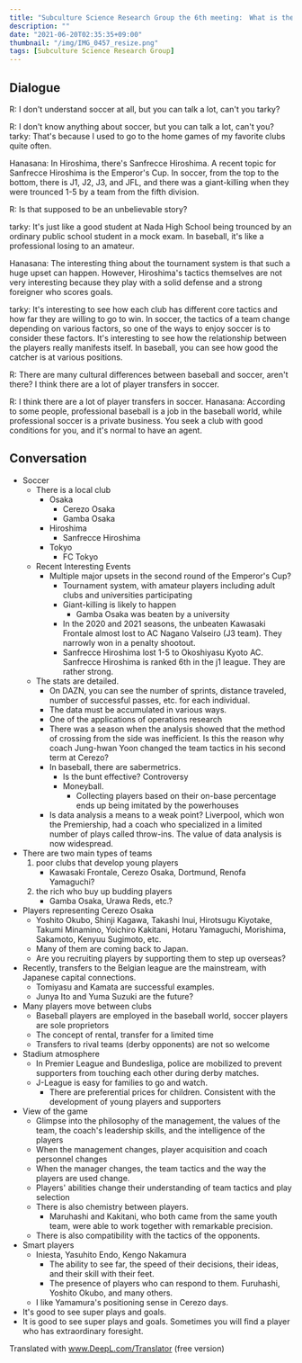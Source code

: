 ```yaml
---
title: "Subculture Science Research Group the 6th meeting:　What is the point of football viewing?"
description: ""
date: "2021-06-20T02:35:35+09:00"
thumbnail: "/img/IMG_0457_resize.png"
tags: [Subculture Science Research Group]
---
```

## Dialogue
R: I don't understand soccer at all, but you can talk a lot, can't you tarky?

R: I don't know anything about soccer, but you can talk a lot, can't you? tarky: That's because I used to go to the home games of my favorite clubs quite often.

Hanasana: In Hiroshima, there's Sanfrecce Hiroshima. A recent topic for Sanfrecce Hiroshima is the Emperor's Cup. In soccer, from the top to the bottom, there is J1, J2, J3, and JFL, and there was a giant-killing when they were trounced 1-5 by a team from the fifth division.

R: Is that supposed to be an unbelievable story?

tarky: It's just like a good student at Nada High School being trounced by an ordinary public school student in a mock exam. In baseball, it's like a professional losing to an amateur.

Hanasana: The interesting thing about the tournament system is that such a huge upset can happen. However, Hiroshima's tactics themselves are not very interesting because they play with a solid defense and a strong foreigner who scores goals.

tarky: It's interesting to see how each club has different core tactics and how far they are willing to go to win. In soccer, the tactics of a team change depending on various factors, so one of the ways to enjoy soccer is to consider these factors. It's interesting to see how the relationship between the players really manifests itself. In baseball, you can see how good the catcher is at various positions.

R: There are many cultural differences between baseball and soccer, aren't there? I think there are a lot of player transfers in soccer.

R: I think there are a lot of player transfers in soccer. Hanasana: According to some people, professional baseball is a job in the baseball world, while professional soccer is a private business. You seek a club with good conditions for you, and it's normal to have an agent.

## Conversation
- Soccer
  - There is a local club
    - Osaka
      - Cerezo Osaka
      - Gamba Osaka
    - Hiroshima
      - Sanfrecce Hiroshima
    - Tokyo
      - FC Tokyo
  - Recent Interesting Events
    - Multiple major upsets in the second round of the Emperor's Cup?
      - Tournament system, with amateur players including adult clubs and universities participating
      - Giant-killing is likely to happen
        - Gamba Osaka was beaten by a university
      - In the 2020 and 2021 seasons, the unbeaten Kawasaki Frontale almost lost to AC Nagano Valseiro (J3 team). They narrowly won in a penalty shootout.
      - Sanfrecce Hiroshima lost 1-5 to Okoshiyasu Kyoto AC. Sanfrecce Hiroshima is ranked 6th in the j1 league. They are rather strong.
  - The stats are detailed.
    - On DAZN, you can see the number of sprints, distance traveled, number of successful passes, etc. for each individual.
    - The data must be accumulated in various ways.
    - One of the applications of operations research
    - There was a season when the analysis showed that the method of crossing from the side was inefficient. Is this the reason why coach Jung-hwan Yoon changed the team tactics in his second term at Cerezo?
    - In baseball, there are sabermetrics.
      - Is the bunt effective? Controversy
      - Moneyball.
        - Collecting players based on their on-base percentage ends up being imitated by the powerhouses
    - Is data analysis a means to a weak point? Liverpool, which won the Premiership, had a coach who specialized in a limited number of plays called throw-ins. The value of data analysis is now widespread.
- There are two main types of teams
  1. poor clubs that develop young players
     - Kawasaki Frontale, Cerezo Osaka, Dortmund, Renofa Yamaguchi?
  2. the rich who buy up budding players
     - Gamba Osaka, Urawa Reds, etc.?
- Players representing Cerezo Osaka
  - Yoshito Okubo, Shinji Kagawa, Takashi Inui, Hirotsugu Kiyotake, Takumi Minamino, Yoichiro Kakitani, Hotaru Yamaguchi, Morishima, Sakamoto, Kenyuu Sugimoto, etc.
  - Many of them are coming back to Japan.
  - Are you recruiting players by supporting them to step up overseas?
- Recently, transfers to the Belgian league are the mainstream, with Japanese capital connections.
  - Tomiyasu and Kamata are successful examples.
  - Junya Ito and Yuma Suzuki are the future?
- Many players move between clubs
  - Baseball players are employed in the baseball world, soccer players are sole proprietors
  - The concept of rental, transfer for a limited time
  - Transfers to rival teams (derby opponents) are not so welcome
- Stadium atmosphere
  - In Premier League and Bundesliga, police are mobilized to prevent supporters from touching each other during derby matches.
  - J-League is easy for families to go and watch.
    - There are preferential prices for children. Consistent with the development of young players and supporters
- View of the game
  - Glimpse into the philosophy of the management, the values of the team, the coach's leadership skills, and the intelligence of the players
  - When the management changes, player acquisition and coach personnel changes
  - When the manager changes, the team tactics and the way the players are used change.
  - Players' abilities change their understanding of team tactics and play selection
  - There is also chemistry between players.
    - Maruhashi and Kakitani, who both came from the same youth team, were able to work together with remarkable precision.
  - There is also compatibility with the tactics of the opponents.
- Smart players
  - Iniesta, Yasuhito Endo, Kengo Nakamura
    - The ability to see far, the speed of their decisions, their ideas, and their skill with their feet.
    - The presence of players who can respond to them. Furuhashi, Yoshito Okubo, and many others.
  - I like Yamamura's positioning sense in Cerezo days.
- It's good to see super plays and goals.
- It is good to see super plays and goals. Sometimes you will find a player who has extraordinary foresight.


Translated with www.DeepL.com/Translator (free version)